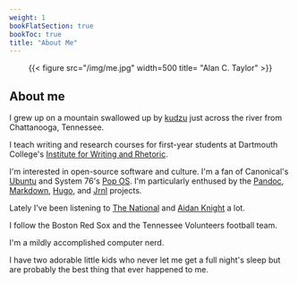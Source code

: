 ```yaml
---
weight: 1
bookFlatSection: true
bookToc: true
title: "About Me"
---
```


<div style="text-align:center">{{< figure src="/img/me.jpg" width=500 title= "Alan C. Taylor" >}}</div>

## About me

I grew up on a mountain swallowed up by [kudzu](https://en.wikipedia.org/wiki/Kudzu) just across the river from Chattanooga, Tennessee.  

I teach writing and research courses for first-year students at Dartmouth College's [Institute for Writing and Rhetoric](https://writing-speech.dartmouth.edu).

I'm interested in open-source software and culture. I'm a fan of Canonical's [Ubuntu](https://ubuntu.com) and System 76's [Pop OS](https://pop.system76.com/). I'm particularly enthused by the [Pandoc](https://pandoc.org/), [Markdown](https://daringfireball.net/projects/markdown/syntax), [Hugo](https://gohugo.io/), and [Jrnl](https://jrnl.sh/) projects. 

Lately I've been listening to [The National](https://americanmary.com/) and [Aidan Knight](https://www.aidanknight.com/) a lot.

I follow the Boston Red Sox and the Tennessee Volunteers football team.  

I'm a mildly accomplished computer nerd. 

I have two adorable little kids who never let me get a full night's sleep but are probably the best thing that ever happened to me.  



